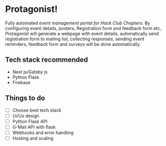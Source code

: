 # Protagonist!

Fully automated *event management portal for Hack Club Chapters*. By configuring event details, posters, Registration form and feedback form etc, Protagonist will generate a webpage with event details, automatically send registration form to mailing list, collecting responses, sending event reminders, feedback form and surveys will be done automatically. 

## Tech stack recommended 

 - Next js/Gatsby js 
 - Python Flask 
 - Firebase 

## Things to do
- [ ] Choose best tech stack 
- [ ] Ui/Ux design 
- [ ] Python Flask API
- [ ] G-Mail API with flask 
- [ ] Webhooks and error handling 
- [ ] Hosting and scaling 
